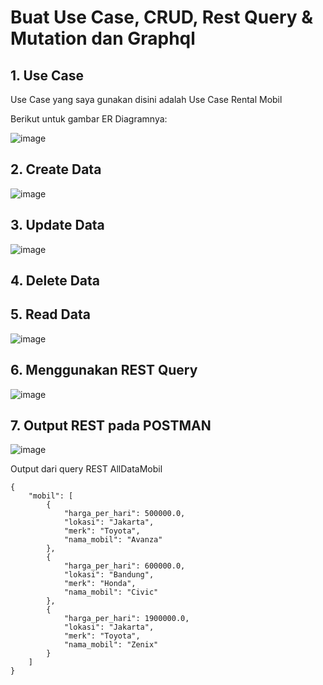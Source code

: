 # Buat Use Case, CRUD, Rest Query & Mutation dan Graphql


## 1. Use Case

  Use Case yang saya gunakan disini adalah Use Case Rental Mobil

  Berikut untuk gambar ER Diagramnya:

  ![image](https://github.com/user-attachments/assets/4e1e5e43-9e81-45c8-bc33-33f425f1c96b)



## 2. Create Data

![image](https://github.com/user-attachments/assets/d841c3a4-10fb-4596-a709-49372a0f6a5a)




## 3. Update Data

![image](https://github.com/user-attachments/assets/4dc15a14-5373-4a42-9c13-cb2a0b066708)



## 4. Delete Data





## 5. Read Data 
![image](https://github.com/user-attachments/assets/6d579b9c-ff1d-4f4e-9e5f-0ad55aad3b2e)


## 6. Menggunakan REST Query

![image](https://github.com/user-attachments/assets/9970384a-6a98-41b9-b2c4-9f8b7abd3c6f)


## 7. Output REST pada POSTMAN

![image](https://github.com/user-attachments/assets/a2486f83-5584-4112-88bb-6f177e937742)


Output dari query REST AllDataMobil

```
{
    "mobil": [
        {
            "harga_per_hari": 500000.0,
            "lokasi": "Jakarta",
            "merk": "Toyota",
            "nama_mobil": "Avanza"
        },
        {
            "harga_per_hari": 600000.0,
            "lokasi": "Bandung",
            "merk": "Honda",
            "nama_mobil": "Civic"
        },
        {
            "harga_per_hari": 1900000.0,
            "lokasi": "Jakarta",
            "merk": "Toyota",
            "nama_mobil": "Zenix"
        }
    ]
}

```




